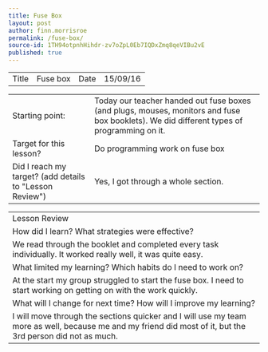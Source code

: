 ```yaml
---
title: Fuse Box
layout: post
author: finn.morrisroe
permalink: /fuse-box/
source-id: 1TH94otpnhHihdr-zv7oZpL0Eb7IQDxZmq8qeVIBu2vE
published: true
---
```

<table>
  <tr>
    <td>Title</td>
    <td>Fuse box</td>
    <td>Date</td>
    <td>15/09/16</td>
  </tr>
</table>


<table>
  <tr>
    <td>Starting point:</td>
    <td>Today our teacher handed out fuse boxes (and plugs, mouses, monitors and fuse box booklets). We did different types of programming on it.</td>
  </tr>
  <tr>
    <td>Target for this lesson?</td>
    <td>Do programming work on fuse box</td>
  </tr>
  <tr>
    <td>Did I reach my target? 
(add details to "Lesson Review")</td>
    <td>Yes, I got through a whole section.</td>
  </tr>
</table>


<table>
  <tr>
    <td>Lesson Review</td>
  </tr>
  <tr>
    <td>How did I learn? What strategies were effective? </td>
  </tr>
  <tr>
    <td>We read through the booklet and completed every task individually. It worked really well, it was quite easy.</td>
  </tr>
  <tr>
    <td>What limited my learning? Which habits do I need to work on? </td>
  </tr>
  <tr>
    <td>At the start my group struggled to start the fuse box. I need to start working on getting on with the work quickly.</td>
  </tr>
  <tr>
    <td>What will I change for next time? How will I improve my learning?</td>
  </tr>
  <tr>
    <td>I will move through the sections quicker and I will use my team more as well, because me and my friend did most of it, but the 3rd person did not as much.</td>
  </tr>
</table>


